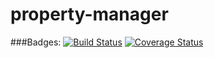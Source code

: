 property-manager
================
###Badges:
[![Build Status](https://travis-ci.org/kaylalynjones/property-manager.svg)](https://travis-ci.org/kaylalynjones/property-manager)
[![Coverage Status](https://coveralls.io/repos/kaylalynjones/property-manager/badge.png)](https://coveralls.io/r/kaylalynjones/property-manager)

